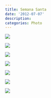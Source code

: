 ```yaml
---
title: Semana Santa
date: '2012-07-07'
description:
categories: Photo
---
```


<a href="{{urls.media}}/semana_santa/semana_santa1.jpg" rel="lightbox[semanasanta]" title=""><img class="aligncenter" src="{{urls.media}}/semana_santa/semana_santa1.jpg"></a>

<a href="{{urls.media}}/semana_santa/semana_santa2.jpg" rel="lightbox[semanasanta]" title=""><img class="aligncenter" src="{{urls.media}}/semana_santa/semana_santa2.jpg"></a>

<a href="{{urls.media}}/semana_santa/semana_santa3.jpg" rel="lightbox[semanasanta]" title=""><img class="aligncenter" src="{{urls.media}}/semana_santa/semana_santa3.jpg"></a>

<a href="{{urls.media}}/semana_santa/semana_santa4.jpg" rel="lightbox[semanasanta]" title=""><img class="aligncenter" src="{{urls.media}}/semana_santa/semana_santa4.jpg"></a>

<a href="{{urls.media}}/semana_santa/semana_santa5.jpg" rel="lightbox[semanasanta]" title=""><img class="aligncenter" src="{{urls.media}}/semana_santa/semana_santa5.jpg"></a>

<a href="{{urls.media}}/semana_santa/semana_santa6.jpg" rel="lightbox[semanasanta]" title=""><img class="aligncenter" src="{{urls.media}}/semana_santa/semana_santa6.jpg"></a>

<a href="{{urls.media}}/semana_santa/semana_santa7.jpg" rel="lightbox[semanasanta]" title=""><img class="aligncenter" src="{{urls.media}}/semana_santa/semana_santa7.jpg"></a>